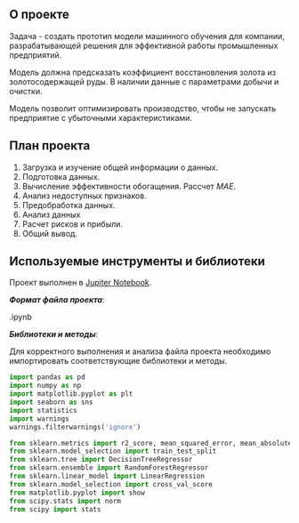 ## О проекте
Задача - создать прототип модели машинного обучения для компании, разрабатывающей решения для эффективной работы промышленных предприятий.

Модель должна предсказать коэффициент восстановления золота из золотосодержащей руды. В наличии данные с параметрами добычи и очистки.

Модель позволит оптимизировать производство, чтобы не запускать предприятие с убыточными характеристиками.

## План проекта

1. Загрузка и изучение общей информации о данных.
2. Подготовка данных.
3. Вычисление эффективности обогащения. Рассчет *MAE*.
4. Анализ недоступных признаков.
5. Предобработка данных.
6. Анализ данных
7. Расчет рисков и прибыли.
8. Общий вывод.

## Используемые инструменты и библиотеки

Проект выполнен в [Jupiter Notebook](https://jupyter.org/install.html).

***Формат файла проекта***:

.ipynb

***Библиотеки и методы***:

Для корректного выполнения и анализа файла проекта необходимо импортировать соответствующие библиотеки и методы.

```python
import pandas as pd
import numpy as np
import matplotlib.pyplot as plt
import seaborn as sns
import statistics
import warnings
warnings.filterwarnings('ignore')

from sklearn.metrics import r2_score, mean_squared_error, mean_absolute_error, accuracy_score
from sklearn.model_selection import train_test_split
from sklearn.tree import DecisionTreeRegressor
from sklearn.ensemble import RandomForestRegressor
from sklearn.linear_model import LinearRegression
from sklearn.model_selection import cross_val_score
from matplotlib.pyplot import show
from scipy.stats import norm
from scipy import stats
```
